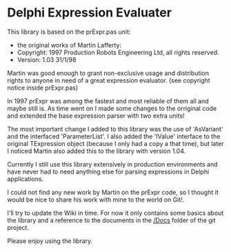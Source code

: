 Delphi Expression Evaluater
===========================

This library is based on the prExpr.pas unit:
- the original works of Martin Lafferty:
- Copyright:   1997 Production Robots Engineering Ltd, all rights reserved.
- Version:     1.03 31/1/98

Martin was good enough to grant non-exclusive usage and distribution rights to anyone in need of a great expression evaluator.
(see copyright notice inside prExpr.pas)

In 1997 prExpr was among the fastest and most reliable of them all and maybe still is.
As time went on I made some changes to the orriginal code and extended the base expression parser with two extra units!

The most important change I added to this library was the use of 'AsVariant' and the interfaced 'ParameterList'.
I also added the 'IValue' interface to the original TExpression object (because I only had a copy a that time), but later I noticed Martin also added this to the library with version 1.04.

Currently I still use this library extensively in production environments and have never had to need anything else for parsing expressions in Delphi applications.

I could not find any new work by Martin on the prExpr code, so I thought it would be nice to share his work with mine to the world on Git!.

I'll try to update the Wiki in time. For now it only contains some basics about the library and a reference to the documents in the [/Docs](https://github.com/ronaldhoek/ExprEval/tree/master/Docs) folder of the git project.

Please enjoy using the library.
